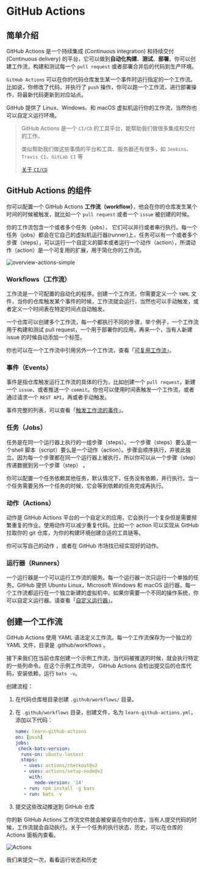 # GitHub Actions

## 简单介绍

GitHub Actions 是一个持续集成 (Continuous integration) 和持续交付 (Continuous delivery) 的平台，它可以做到**自动化构建**、**测试**、**部署**。你可以创建工作流，构建和测试每一个 `pull request` 或者部署合并后的代码到生产环境。

`GitHub Actions` 可以在你的代码仓库发生某一个事件时运行指定的一个工作流。比如说，你修改了代码，并执行了 `push` 操作，你可以跑一个工作流，进行部署操作，将最新代码更新到对应站点。

GitHub 提供了 Linux、Windows、和 macOS 虚拟机运行你的工作流，当然你也可以自定义运行环境。

> GitHub Actions 是一个 `CI/CD` 的工具平台，能帮助我们做很多集成和交付的工作。
>
> 类似帮助我们做这些事情的平台和工具、服务器还有很多，如 `Jenkins`、`Travis CI`、`GitLab CI` 等
>
> [关于 `CI/CD`](/CICD)

## GitHub Actions 的组件

你可以配置一个 GitHub Actions **工作流（workflow）**，他会在你的仓库发生某个时间的时候被触发，就比如一个 `pull request` 或者一个 `issue` 被创建的时候。

你的工作流包含一个或者多个任务（jobs）， 它们可以并行或者串行执行。每一个任务（jobs）都会在它自己的虚拟机运行器(runner)上，任务可以有一个或者多个步骤（steps），可以运行一个自定义的脚本或者运行一个动作（action），所谓动作（action）是一个可复用的扩展，用于简化你的工作流。

![overview-actions-simple](https://docs.github.com/assets/cb-25535/images/help/images/overview-actions-simple.png)

### Workflows（工作流）

工作流是一个可配置的自动化的程序。创建一个工作流，你需要定义一个 `YAML` 文件，当你的仓库触发某个事件的时候，工作流就会运行，当然也可以手动触发，或者定义一个时间表在特定时间点自动触发。

一个仓库可以创建多个工作流，每一个都执行不同的步骤，举个例子，一个工作流用于构建和测试 pull request，一个用于部署你的应用，再来一个，当有人新建 issue 的时候自动添加一个标签。

你也可以在一个工作流中引用另外一个工作流，查看「[可复用工作流](https://docs.github.com/en/actions/learn-github-actions/reusing-workflows)」。

### 事件（Events）

事件是指仓库触发运行工作流的具体的行为，比如创建一个 `pull request`，新建一个 `issue`、或者推送一个 `commit`。你也可以使用时间表触发一个工作流，或者通过请求一个 `REST API`，再或者手动触发。

事件完整的列表，可以查看「[触发工作流的事件](https://docs.github.com/en/actions/reference/events-that-trigger-workflows)」。

### 任务（Jobs）

任务是在同一个运行器上执行的一组步骤（steps）。一个步骤（steps）要么是一个shell 脚本（script）要么是一个动作（action）。步骤会顺序执行，并彼此独立。因为每一个步骤都在同一个运行器上被执行，所以你可以从一个步骤（step）传递数据到另一个步骤（step） 。

你可以配置一个任务依赖其他任务，默认情况下，任务没有依赖，并行执行。当一个任务需要另外一个任务的时候，它会等到依赖的任务完成再执行。

### 动作（Actions）

动作是 GitHub Actions 平台的一个自定义的应用，它会执行一个复杂但是需要频繁重复的作业。使用动作可以减少重复代码。比如一个 action 可以实现从 GitHub 拉取你的 git 仓库，为你的构建环境创建合适的工具链等。

你可以写自己的动作 ，或者在 GitHub 市场找已经实现好的动作。

### 运行器（Runners）

一个运行器是一个可以运行工作流的服务。每一个运行器一次只运行一个单独的任务。GitHub 提供 Ubuntu Linux，Microsoft Windows 和 macOS 运行器，每一个工作流都运行在一个独立新建的虚拟机中。如果你需要一个不同的操作系统，你可以自定义运行器。请查看「[自定义运行器](https://docs.github.com/en/actions/hosting-your-own-runners)」。

## 创建一个工作流

GitHub Actions 使用 YAML 语法定义工作流。每一个工作流保存为一个独立的 YAML 文件，目录是 .github/workflows 。

接下来我们在当前仓库创建一个示例工作流，当代码被推送的时候，就会执行特定的一些列命令。在这个示例工作流中， GitHub Actions 会检出提交后的仓库代码，安装依赖，运行 `bats -v`。

创建流程：

1. 在代码仓库根目录创建 `.github/workflows/` 目录。
2. 在 `.github/workflows` 目录，创建文件，名为 `learn-github-actions.yml`，添加以下代码：

   ```yaml
   name: learn-github-actions
   on: [push]
   jobs:
    check-bats-version:
     runs-on: ubuntu-lastest
     steps:
      - uses: actions/checkout@v2
      - uses: actions/setup-node@v2
        with:
          node-version: '14'
      - run: npm install -g bats
      - run: bats -v
   ```

3. 提交这些改动推送到 GitHub 仓库

你的新 GitHub Actions 工作流文件就会被安装在你的仓库，当有人提交代码的时候，工作流就会自动执行。关于一个任务的执行状态、历史，可以在仓库的 Actions 面板内查看。

![Actions](https://user-images.githubusercontent.com/79979500/183047081-a311951a-6d05-4dba-ad79-fa5506b88c4e.png)

我们来提交一次，看看运行状态和历史
